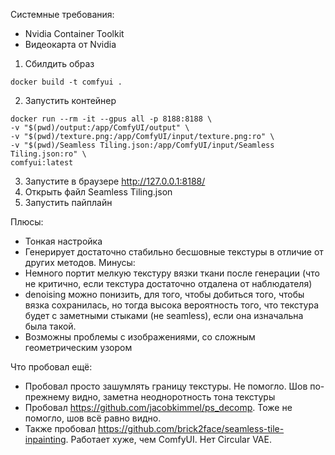 Системные требования:
- Nvidia Container Toolkit
- Видеокарта от Nvidia

1. Сбилдить образ
```shell
docker build -t comfyui .
```
2. Запустить контейнер
```shell
docker run --rm -it --gpus all -p 8188:8188 \
-v "$(pwd)/output:/app/ComfyUI/output" \
-v "$(pwd)/texture.png:/app/ComfyUI/input/texture.png:ro" \
-v "$(pwd)/Seamless Tiling.json:/app/ComfyUI/input/Seamless Tiling.json:ro" \
comfyui:latest
```
3. Запустите в браузере http://127.0.0.1:8188/
4. Открыть файл Seamless Tiling.json
5. Запустить пайплайн

Плюсы:
- Тонкая настройка
- Генерирует достаточно стабильно бесшовные текстуры в отличие от других методов.
Минусы:
- Немного портит мелкую текстуру вязки ткани после генерации (что не критично, если текстура достаточно отдалена от наблюдателя)
- denoising можно понизить, для того, чтобы добиться того, чтобы вязка сохранилась, но тогда высока вероятность того, что текстура будет с заметными стыками (не seamless), если она изначальна была такой.
- Возможны проблемы с изображениями, со сложным геометрическим узором

Что пробовал ещё:
- Пробовал просто зашумлять границу текстуры. Не помогло. Шов по-прежнему видно, заметна неодноротность тона текстуры
- Пробовал https://github.com/jacobkimmel/ps_decomp. Тоже не помогло, шов всё равно видно.
- Также пробовал https://github.com/brick2face/seamless-tile-inpainting. Работает хуже, чем ComfyUI. Нет Circular VAE.

